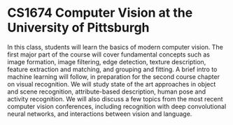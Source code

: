# CS1674 Computer Vision at the University of Pittsburgh
In this class, students will learn the basics of modern computer vision. The first major part of the course will cover fundamental concepts such as image formation, image filtering, edge detection, texture description, feature extraction and matching, and grouping and fitting. A brief intro to machine learning will follow, in preparation for the second course chapter on visual recognition. We will study state of the art approaches in object and scene recognition, attribute-based description, human pose and activity recognition. We will also discuss a few topics from the most recent computer vision conferences, including recognition with deep convolutional neural networks, and interactions between vision and language.
